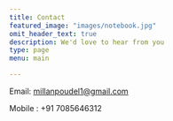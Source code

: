 ```yaml
---
title: Contact
featured_image: "images/notebook.jpg"
omit_header_text: true
description: We'd love to hear from you
type: page
menu: main

---
```


Email: millanpoudel1@gmail.com

Mobile : +91 7085646312
